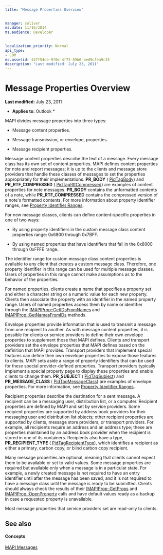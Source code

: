 ```yaml
---
title: "Message Properties Overview"
 
 
manager: soliver
ms.date: 11/16/2014
ms.audience: Developer
 
 
localization_priority: Normal
api_type:
- COM
ms.assetid: 447f54de-9f0d-4f73-89b6-bed9cfea9c15
description: "Last modified: July 23, 2011"
---
```


# Message Properties Overview

 **Last modified:** July 23, 2011 
  
 * **Applies to:** Outlook * 
  
MAPI divides message properties into three types:
  
- Message content properties.
    
- Message transmission, or envelope, properties.
    
- Message recipient properties.
    
Message content properties describe the text of a message. Every message class has its own set of content properties. MAPI defines content properties for note and report messages; it is up to the clients and message store providers that handle these classes of messages to set the properties appropriately for their implementations. **PR_BODY** ( [PidTagBody](pidtagbody-canonical-property.md)) and **PR_RTF_COMPRESSED** ( [PidTagRtfCompressed](pidtagrtfcompressed-canonical-property.md)) are examples of content properties for note messages. **PR_BODY** contains the unformatted contents of a note, while **PR_RTF_COMPRESSED** contains the compressed version of a note's formatted contents. For more information about property identifier ranges, see [Property Identifier Ranges](property-identifier-ranges.md).
  
For new message classes, clients can define content-specific properties in one of two ways:
  
- By using property identifiers in the custom message class content properties range: 0x6800 through 0x7BFF.
    
- By using named properties that have identifiers that fall in the 0x8000 through 0xFFFE range.
    
The identifier range for custom message class content properties is available to any client that creates a custom message class. Therefore, one property identifier in this range can be used for multiple message classes. Users of properties in this range cannot make assumptions as to the behavior of the properties. 
  
For named properties, clients create a name that specifies a property set and either a character string or a numeric value for each new property. Clients then associate the property with an identifier in the named property range. Users of named properties access them by name or identifier through the [IMAPIProp::GetIDsFromNames](imapiprop-getidsfromnames.md) and [IMAPIProp::GetNamesFromIDs](imapiprop-getnamesfromids.md) methods. 
  
Envelope properties provide information that is used to transmit a message from one recipient to another. As with message content properties, it is possible for clients or service providers to define their own envelope properties to supplement those that MAPI defines. Clients and transport providers set the envelope properties that MAPI defines based on the definition that MAPI provides. Transport providers that implement special features can define their own envelope properties to expose those features to clients. MAPI sets aside a range of property identifiers that can be used for these special provider-defined properties. Transport providers typically implement a special property page to display these properties and enable clients to change them. **PR_SUBJECT** ( [PidTagSubject](pidtagsubject-canonical-property.md)) and **PR_MESSAGE_CLASS** ( [PidTagMessageClass](pidtagmessageclass-canonical-property.md)) are examples of envelope properties. For more information, see [Property Identifier Ranges](property-identifier-ranges.md).
  
Recipient properties describe the destination for a sent message. A recipient can be a messaging user, distribution list, or a computer. Recipient properties are defined by MAPI and set by service providers. Some recipient properties are supported by address book providers for their messaging user and distribution list objects; other recipient properties are supported by clients, message store providers, or transport providers. For example, all recipients require an address and an address type; these are properties maintained by an address book provider when the recipient is stored in one of its containers. Recipients also have a type, **PR_RECIPIENT_TYPE** ( [PidTagRecipientType](pidtagrecipienttype-canonical-property.md)), which identifies a recipient as either a primary, carbon copy, or blind carbon copy recipient.
  
Many message properties are optional, meaning that clients cannot expect them to be available or set to valid values. Some message properties are required but available only when a message is in a particular state. For example, a newly created message is not required to have an entry identifier until after the message has been saved, and it is not required to have a message class until the message is ready to be submitted. Clients should always check the results of their [IMAPIProp::GetProps](imapiprop-getprops.md) and [IMAPIProp::OpenProperty](imapiprop-openproperty.md) calls and have default values ready as a backup in case a requested property is unavailable. 
  
Most message properties that service providers set are read-only to clients. 
  
## See also

#### Concepts

[MAPI Messages](mapi-messages.md)

